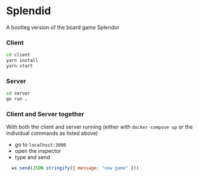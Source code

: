 # Splendid

A bootleg version of the board game Splendor

### Client
```bash
cd client
yarn install
yarn start
```

### Server
```bash
cd server
go run .
```

### Client and Server together
With both the client and server running (either with `docker-compose up` or the individual commands as listed above)
- go to `localhost:3000`
- open the inspector
- type and send
```js
  ws.send(JSON.stringify({ message: "new game" }))
```
